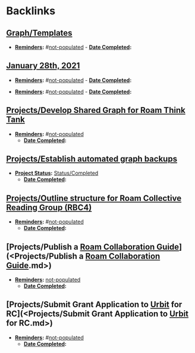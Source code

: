 
# Backlinks
## [Graph/Templates](<Graph/Templates.md>)
- **[Reminders](<Reminders.md>):** #[not-populated](<not-populated.md>) 
                - **[Date Completed](<Date Completed.md>):**

## [January 28th, 2021](<January 28th, 2021.md>)
- **[Reminders](<Reminders.md>):** #[not-populated](<not-populated.md>) 
                            - **[Date Completed](<Date Completed.md>):**

- **[Reminders](<Reminders.md>):** #[not-populated](<not-populated.md>) 
                            - **[Date Completed](<Date Completed.md>):**

## [Projects/Develop Shared Graph for Roam Think Tank](<Projects/Develop Shared Graph for Roam Think Tank.md>)
- **[Reminders](<Reminders.md>):** #[not-populated](<not-populated.md>) 
    - **[Date Completed](<Date Completed.md>):**

## [Projects/Establish automated graph backups](<Projects/Establish automated graph backups.md>)
- **[Project Status](<Project Status.md>):** [Status/Completed](<Status/Completed.md>)
    - **[Date Completed](<Date Completed.md>):**

## [Projects/Outline structure for Roam Collective Reading Group (RBC4)](<Projects/Outline structure for Roam Collective Reading Group (RBC4).md>)
- **[Reminders](<Reminders.md>):** #[not-populated](<not-populated.md>) 
    - **[Date Completed](<Date Completed.md>):**

## [Projects/Publish a [Roam Collaboration Guide](<Roam Collaboration Guide.md>)](<Projects/Publish a [Roam Collaboration Guide](<Roam Collaboration Guide.md>).md>)
- **[Reminders](<Reminders.md>):** [not-populated](<not-populated.md>)
    - **[Date Completed](<Date Completed.md>):**

## [Projects/Submit Grant Application to [Urbit](<Urbit.md>) for RC](<Projects/Submit Grant Application to [Urbit](<Urbit.md>) for RC.md>)
- **[Reminders](<Reminders.md>):** #[not-populated](<not-populated.md>) 
    - **[Date Completed](<Date Completed.md>):**

